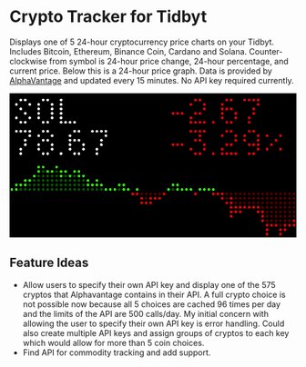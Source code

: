 # Crypto Tracker for Tidbyt

Displays one of 5 24-hour cryptocurrency price charts on your Tidbyt. Includes Bitcoin, Ethereum, Binance Coin, Cardano and Solana. Counter-clockwise from symbol is 24-hour price change, 24-hour percentage, and current price. Below this is a 24-hour price graph. Data is provided by [AlphaVantage](https://www.alphavantage.co/documentation/#crypto-intraday) and updated every 15 minutes. No API key required currently.

![Crypto Tracker for Tidbyt](screenshot.png)

## Feature Ideas

- Allow users to specify their own API key and display one of the 575 cryptos that Alphavantage contains in their API. A full crypto choice is not possible now because all 5 choices are cached 96 times per day and the limits of the API are 500 calls/day. My initial concern with allowing the user to specify their own API key is error handling. Could also create multiple API keys and assign groups of cryptos to each key which would allow for more than 5 coin choices.
- Find API for commodity tracking and add support.
